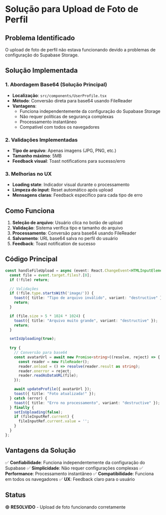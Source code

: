 # Solução para Upload de Foto de Perfil

## Problema Identificado
O upload de foto de perfil não estava funcionando devido a problemas de configuração do Supabase Storage.

## Solução Implementada

### 1. Abordagem Base64 (Solução Principal)
- **Localização**: `src/components/UserProfile.tsx`
- **Método**: Conversão direta para base64 usando FileReader
- **Vantagens**: 
  - Funciona independentemente da configuração do Supabase Storage
  - Não requer políticas de segurança complexas
  - Processamento instantâneo
  - Compatível com todos os navegadores

### 2. Validações Implementadas
- **Tipo de arquivo**: Apenas imagens (JPG, PNG, etc.)
- **Tamanho máximo**: 5MB
- **Feedback visual**: Toast notifications para sucesso/erro

### 3. Melhorias no UX
- **Loading state**: Indicador visual durante o processamento
- **Limpeza do input**: Reset automático após upload
- **Mensagens claras**: Feedback específico para cada tipo de erro

## Como Funciona

1. **Seleção de arquivo**: Usuário clica no botão de upload
2. **Validação**: Sistema verifica tipo e tamanho do arquivo
3. **Processamento**: Conversão para base64 usando FileReader
4. **Salvamento**: URL base64 salva no perfil do usuário
5. **Feedback**: Toast notification de sucesso

## Código Principal

```typescript
const handleFileUpload = async (event: React.ChangeEvent<HTMLInputElement>) => {
  const file = event.target.files?.[0];
  if (!file) return;

  // Validações
  if (!file.type.startsWith('image/')) {
    toast({ title: "Tipo de arquivo inválido", variant: "destructive" });
    return;
  }

  if (file.size > 5 * 1024 * 1024) {
    toast({ title: "Arquivo muito grande", variant: "destructive" });
    return;
  }

  setIsUploading(true);
  
  try {
    // Conversão para base64
    const avatarUrl = await new Promise<string>((resolve, reject) => {
      const reader = new FileReader();
      reader.onload = () => resolve(reader.result as string);
      reader.onerror = reject;
      reader.readAsDataURL(file);
    });

    await updateProfile({ avatarUrl });
    toast({ title: "Foto atualizada!" });
  } catch (error) {
    toast({ title: "Erro no processamento", variant: "destructive" });
  } finally {
    setIsUploading(false);
    if (fileInputRef.current) {
      fileInputRef.current.value = '';
    }
  }
};
```

## Vantagens da Solução

✅ **Confiabilidade**: Funciona independentemente da configuração do Supabase
✅ **Simplicidade**: Não requer configurações complexas
✅ **Performance**: Processamento instantâneo
✅ **Compatibilidade**: Funciona em todos os navegadores
✅ **UX**: Feedback claro para o usuário

## Status
🟢 **RESOLVIDO** - Upload de foto funcionando corretamente 